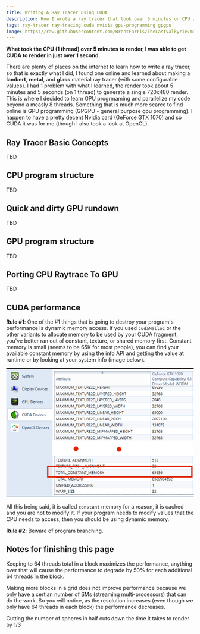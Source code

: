 ```yaml
---
title: Writing A Ray Tracer using CUDA
description: How I wrote a ray tracer that took over 5 minutes on CPU and remade it in CUDA to render in 1 second
tags: ray-tracer ray-tracing cuda nvidia gpu-programming gpgpu
image: https://raw.githubusercontent.com/BrentFarris/TheLastValkyrie/master/docs/images/Ray%20Tracing%20With%20Cuda/cpu-trace.png?token=AAHUV36LBBOOK65JNZ54GE26W4BYG
---
```


**What took the CPU (1 thread) over 5 minutes to render, I was able to get CUDA to render in just over 1 second.**

There are plenty of places on the internet to learn how to write a ray tracer, so that is exactly what I did, I found one online and learned about making a **lambert**, **metal**, and **glass** material ray tracer (with some configurable values). I had 1 problem with what I learned, the render took about 5 minutes and 5 seconds (on 1 thread) to generate a single 720x480 render. This is where I decided to learn GPU progrmaming and parallelize my code beyond a measly 8 threads. Something that is much more scarce to find online is GPU programming (GPGPU - general purpose gpu programming). I happen to have a pretty decent Nvidia card (GeForce GTX 1070) and so CUDA it was for me (though I also took a look at OpenCL).

## Ray Tracer Basic Concepts
TBD

## CPU program structure
TBD

## Quick and dirty GPU rundown
TBD

## GPU program structure
TBD

## Porting CPU Raytrace To GPU
TBD

## CUDA performance
**Rule #1**: One of the #1 things that is going to destroy your program's performance is dynamic memory access. If you used `cudaMalloc` or the other variants to allocate memory to be used by your CUDA fragment, you've better ran out of constant, texture, or shared memory first. Constant memory is small (seems to be 65K for most people), you can find your available constant memory by using the info API and getting the value at runtime or by looking at your system info (image below).

![image](https://raw.githubusercontent.com/BrentFarris/TheLastValkyrie/master/docs/images/Ray%20Tracing%20With%20Cuda/gpu-const-mem-size.png?token=AAHUV3ZXRB2WWS5E3ZEIAXK6W4B2O)

All this being said, it is called `constant` memory for a reason, it is cached and you are not to modify it. If your program needs to modify values that the CPU needs to access, then you should be using dynamic memory.

**Rule #2**: Beware of program branching.


## Notes for finishing this page
Keeping to 64 threads total in a block maximizes the performance, anything over that will cause the performance to degrade by 50% for each additional 64 threads in the block.

Making more blocks in a grid does not improve performance because we only have a certian number of SMs (streaming multi-processors) that can do the work. So you will notice, as the resolution increases (even though we only have 64 threads in each block) the performance decreases.

Cutting the number of spheres in half cuts down the time it takes to render by 1/3
